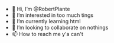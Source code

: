 - 👋 Hi, I’m @RobertPlante
- 👀 I’m interested in too much tings
- 🌱 I’m currently learning html
- 💞️ I’m looking to collaborate on nothings
- 📫 How to reach me y'a can't

<!---
RobertPlante/RobertPlante is a ✨ special ✨ repository because its `README.md` (this file) appears on your GitHub profile.
You can click the Preview link to take a look at your changes.
--->
